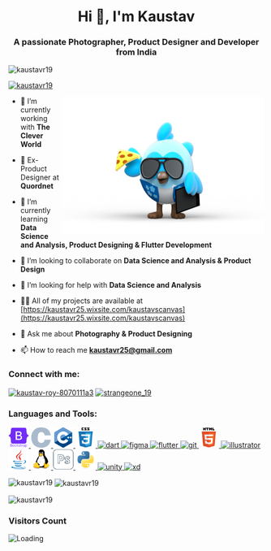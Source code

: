 <h1 align="center">Hi 👋, I'm Kaustav</h1>
<h3 align="center">A passionate Photographer, Product Designer and Developer from India</h3>

<p align="left"> <img src="https://komarev.com/ghpvc/?username=kaustavr19&label=Profile%20views&color=0e29b4&style=flat" alt="kaustavr19" /> </p>

<p align="left"> <a href="https://github.com/ryo-ma/github-profile-trophy"><img src="https://github-profile-trophy.vercel.app/?username=kaustavr19" alt="kaustavr19" /></a> </p>

<img align ="right" src = "https://github.com/kaustavr19/kaustavr19/blob/main/dashatar.png" width="400" height="270">

- 🔭 I’m currently working with **The Clever World**

- 🔭 Ex-Product Designer at **Quordnet**

- 🌱 I’m currently learning **Data Science and Analysis, Product Designing & Flutter Development**

- 👯 I’m looking to collaborate on **Data Science and Analysis & Product Design**

- 🤝 I’m looking for help with **Data Science and Analysis**

- 👨‍💻 All of my projects are available at [https://kaustavr25.wixsite.com/kaustavscanvas](https://kaustavr25.wixsite.com/kaustavscanvas)

- 💬 Ask me about **Photography & Product Designing**

- 📫 How to reach me **kaustavr25@gmail.com**
 
<h3 align="left">Connect with me:</h3>
<p align="left">
<a href="https://linkedin.com/in/kaustav-roy-8070111a3" target="blank"><img align="center" src="https://cdn.jsdelivr.net/npm/simple-icons@3.0.1/icons/linkedin.svg" alt="kaustav-roy-8070111a3" height="30" width="40" /></a>
<a href="https://instagram.com/strangeone_19" target="blank"><img align="center" src="https://cdn.jsdelivr.net/npm/simple-icons@3.0.1/icons/instagram.svg" alt="strangeone_19" height="30" width="40" /></a>
</p>

<h3 align="left">Languages and Tools:</h3>
<p align="left"> <a href="https://getbootstrap.com" target="_blank"> <img src="https://raw.githubusercontent.com/devicons/devicon/master/icons/bootstrap/bootstrap-plain-wordmark.svg" alt="bootstrap" width="40" height="40"/> </a> <a href="https://www.cprogramming.com/" target="_blank"> <img src="https://raw.githubusercontent.com/devicons/devicon/master/icons/c/c-original.svg" alt="c" width="40" height="40"/> </a> <a href="https://www.w3schools.com/cpp/" target="_blank"> <img src="https://raw.githubusercontent.com/devicons/devicon/master/icons/cplusplus/cplusplus-original.svg" alt="cplusplus" width="40" height="40"/> </a> <a href="https://www.w3schools.com/css/" target="_blank"> <img src="https://raw.githubusercontent.com/devicons/devicon/master/icons/css3/css3-original-wordmark.svg" alt="css3" width="40" height="40"/> </a> <a href="https://dart.dev" target="_blank"> <img src="https://www.vectorlogo.zone/logos/dartlang/dartlang-icon.svg" alt="dart" width="40" height="40"/> </a> <a href="https://www.figma.com/" target="_blank"> <img src="https://www.vectorlogo.zone/logos/figma/figma-icon.svg" alt="figma" width="40" height="40"/> </a> <a href="https://flutter.dev" target="_blank"> <img src="https://www.vectorlogo.zone/logos/flutterio/flutterio-icon.svg" alt="flutter" width="40" height="40"/> </a> <a href="https://git-scm.com/" target="_blank"> <img src="https://www.vectorlogo.zone/logos/git-scm/git-scm-icon.svg" alt="git" width="40" height="40"/> </a> <a href="https://www.w3.org/html/" target="_blank"> <img src="https://raw.githubusercontent.com/devicons/devicon/master/icons/html5/html5-original-wordmark.svg" alt="html5" width="40" height="40"/> </a> <a href="https://www.adobe.com/in/products/illustrator.html" target="_blank"> <img src="https://www.vectorlogo.zone/logos/adobe_illustrator/adobe_illustrator-icon.svg" alt="illustrator" width="40" height="40"/> </a> <a href="https://www.java.com" target="_blank"> <img src="https://raw.githubusercontent.com/devicons/devicon/master/icons/java/java-original.svg" alt="java" width="40" height="40"/> </a> <a href="https://www.linux.org/" target="_blank"> <img src="https://raw.githubusercontent.com/devicons/devicon/master/icons/linux/linux-original.svg" alt="linux" width="40" height="40"/> </a> <a href="https://www.photoshop.com/en" target="_blank"> <img src="https://raw.githubusercontent.com/devicons/devicon/master/icons/photoshop/photoshop-line.svg" alt="photoshop" width="40" height="40"/> </a> <a href="https://www.python.org" target="_blank"> <img src="https://raw.githubusercontent.com/devicons/devicon/master/icons/python/python-original.svg" alt="python" width="40" height="40"/> </a> <a href="https://unity.com/" target="_blank"> <img src="https://www.vectorlogo.zone/logos/unity3d/unity3d-icon.svg" alt="unity" width="40" height="40"/> </a> <a href="https://www.adobe.com/products/xd.html" target="_blank"> <img src="https://cdn.worldvectorlogo.com/logos/adobe-xd.svg" alt="xd" width="40" height="40"/> </a> </p>

<p><img align="left" src="https://github-readme-stats.vercel.app/api/top-langs?username=kaustavr19&show_icons=true&locale=en&layout=compact" alt="kaustavr19" /></p>

<p>&nbsp;<img align="center" src="https://github-readme-stats.vercel.app/api?username=kaustavr19&show_icons=true&locale=en" alt="kaustavr19" /></p>

<p><img align="center" src="https://github-readme-streak-stats.herokuapp.com/?user=kaustavr19&" alt="kaustavr19" /></p>



### Visitors Count
<img align="left" src = "https://profile-counter.glitch.me/kaustavr19/count.svg" alt ="Loading">
